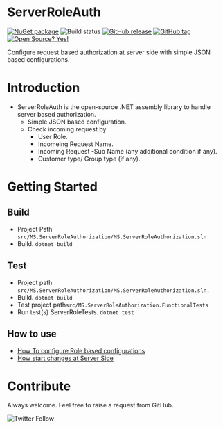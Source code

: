 # ServerRoleAuth

[![NuGet package](https://img.shields.io/nuget/v/ServerRoleAuth.svg)](https://www.nuget.org/packages/ServerRoleAuth/) ![Build status](https://github.com/ankitvarmait/ServerRoleAuth/workflows/.NET%20Core%20Pack/badge.svg?branch=master)
[![GitHub release](https://img.shields.io/github/release/ankitvarmait/ServerRoleAuth.svg)](https://GitHub.com/ankitvarmait/ServerRoleAuth/releases)
[![GitHub tag](https://img.shields.io/github/tag/ankitvarmait/ServerRoleAuth.svg)](https://GitHub.com/ankitvarmait/ServerRoleAuth/tags/)
[![Open Source? Yes!](https://badgen.net/badge/Open%20Source%20%3F/Yes%21/blue?icon=github)](https://github.com/ankitvarmait/ServerRoleAuth)

Configure request based authorization at server side with simple JSON based configurations.

# Introduction 
* ServerRoleAuth is the open-source .NET assembly library to handle server based authorization.
  * Simple JSON based configuration. 
  * Check incoming request by 
     * User Role.
     * Incomeing Request Name.
     * Incoming Request -Sub Name (any additional condition if any). 
     * Customer type/ Group type (if any).
     
# Getting Started
## Build
* Project Path `src/MS.ServerRoleAuthorization/MS.ServerRoleAuthorization.sln.`
* Build. `dotnet build`

## Test
* Project path `src/MS.ServerRoleAuthorization/MS.ServerRoleAuthorization.sln.`
* Build. `dotnet build`
* Test project path`src/MS.ServerRoleAuthorization.FunctionalTests`
* Run test(s) ServerRoleTests. `dotnet test`

## How to use
* [How To configure Role based configurations](https://github.com/ankitvarmait/ServerRoleAuth/blob/master/Docs/ConfigureJson.md)
* [How start changes at Server Side](https://github.com/ankitvarmait/ServerRoleAuth/blob/master/Docs/ServerSideChanges.md)

# Contribute
Always welcome. Feel free to raise a request from GitHub.


![Twitter Follow](https://img.shields.io/twitter/follow/AnkitVarmait.svg?label=Follow%20@AnkitVarmait)
